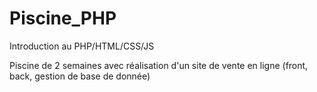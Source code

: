 # Piscine_PHP

Introduction au PHP/HTML/CSS/JS

Piscine de 2 semaines avec réalisation d'un site de vente en ligne (front, back, gestion de base de donnée)
